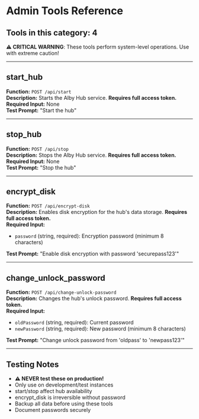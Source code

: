 # Admin Tools Reference

## Tools in this category: 4

**⚠️ CRITICAL WARNING**: These tools perform system-level operations. Use with extreme caution!

---

## start_hub

**Function:** `POST /api/start`  
**Description:** Starts the Alby Hub service. **Requires full access token.**  
**Required Input:** None  
**Test Prompt:** "Start the hub"

---

## stop_hub

**Function:** `POST /api/stop`  
**Description:** Stops the Alby Hub service. **Requires full access token.**  
**Required Input:** None  
**Test Prompt:** "Stop the hub"

---

## encrypt_disk

**Function:** `POST /api/encrypt-disk`  
**Description:** Enables disk encryption for the hub's data storage. **Requires full access token.**  
**Required Input:**

- `password` (string, required): Encryption password (minimum 8 characters)

**Test Prompt:** "Enable disk encryption with password 'securepass123'"

---

## change_unlock_password

**Function:** `POST /api/change-unlock-password`  
**Description:** Changes the hub's unlock password. **Requires full access token.**  
**Required Input:**

- `oldPassword` (string, required): Current password
- `newPassword` (string, required): New password (minimum 8 characters)

**Test Prompt:** "Change unlock password from 'oldpass' to 'newpass123'"

---

## Testing Notes

- **⚠️ NEVER test these on production!**
- Only use on development/test instances
- start/stop affect hub availability
- encrypt_disk is irreversible without password
- Backup all data before using these tools
- Document passwords securely
